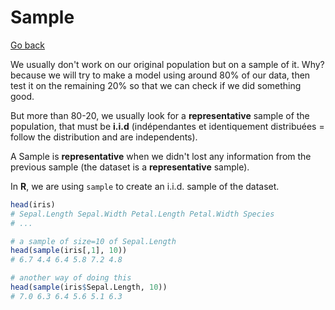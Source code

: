 # Sample

[Go back](..)

We usually don't work on our original population
but on a sample of it. Why? because we will try to make
a model using around 80% of our data, then test it on the
remaining 20% so that we can check if we did something good.

But more than 80-20, we usually look for a
**representative** sample of the population, that must
be **i.i.d** (indépendantes et identiquement distribuées =
follow the distribution and are independents).

A Sample is **representative** when we didn't lost any
information from the previous sample (the dataset is a
**representative** sample).

In **R**, we are using ``sample`` to create an i.i.d.
sample of the dataset.

```r
head(iris)
# Sepal.Length Sepal.Width Petal.Length Petal.Width Species
# ...

# a sample of size=10 of Sepal.Length
head(sample(iris[,1], 10))
# 6.7 4.4 6.4 5.8 7.2 4.8

# another way of doing this
head(sample(iris$Sepal.Length, 10))
# 7.0 6.3 6.4 5.6 5.1 6.3
```